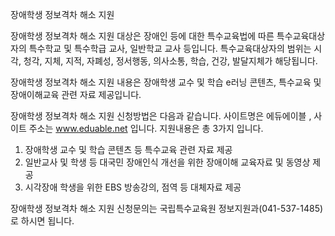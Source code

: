 장애학생 정보격차 해소 지원

장애학생 정보격차 해소 지원 대상은 장애인 등에 대한 특수교육법에 따른 특수교육대상자의 특수학교 및 특수학급 교사, 일반학교 교사 등입니다. 특수교육대상자의 범위는 시각, 청각, 지체, 지적, 자폐성, 정서행동, 의사소통, 학습, 건강, 발달지체가 해당됩니다.

장애학생 정보격차 해소 지원 내용은 장애학생 교수 및 학습 e러닝 콘텐츠, 특수교육 및 장애이해교육 관련 자료 제공입니다.

장애학생 정보격차 해소 지원 신청방법은 다음과 같습니다.
사이트명은 에듀에이블 , 사이트 주소는 www.eduable.net 입니다. 지원내용은 총 3가지 입니다.
1. 장애학생 교수 및 학습 콘텐츠 등 특수교육 관련 자료 제공
2. 일반교사 및 학생 등 대국민 장애인식 개선을 위한 장애이해 교육자료 및 동영상 제공
3. 시각장애 학생을 위한 EBS 방송강의, 점역 등 대체자료 제공 

장애학생 정보격차 해소 지원 신청문의는 국립특수교육원 정보지원과(041-537-1485)로 하시면 됩니다.